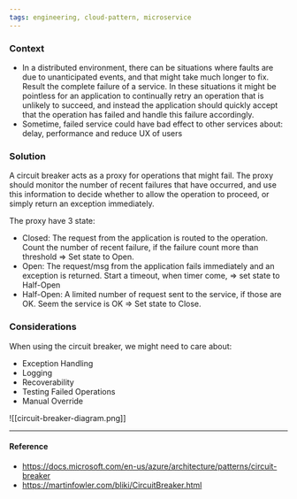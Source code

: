 ```yaml
---
tags: engineering, cloud-pattern, microservice
---
```


### Context

- In a distributed environment, there can be situations where faults are due to unanticipated events, and that might take much longer to fix. Result the complete failure of a service. In these situations it might be pointless for an application to continually retry an operation that is unlikely to succeed, and instead the application should quickly accept that the operation has failed and handle this failure accordingly.
- Sometime, failed service could have bad effect to other services about: delay, performance and reduce UX of users

### Solution

A circuit breaker acts as a proxy for operations that might fail. The proxy should monitor the number of recent failures that have occurred, and use this information to decide whether to allow the operation to proceed, or simply return an exception immediately.

The proxy have 3 state:

- Closed: The request from the application is routed to the operation. Count the number of recent failure, if the failure count more than threshold => Set state to Open.
- Open: The request/msg from the application fails immediately and an exception is returned. Start a timeout, when timer come, => set state to Half-Open
- Half-Open: A limited number of request sent to the service, if those are OK. Seem the service is OK => Set state to Close.

### Considerations

When using the circuit breaker, we might need to care about:

- Exception Handling
- Logging
- Recoverability
- Testing Failed Operations
- Manual Override

![[circuit-breaker-diagram.png]]

---

#### Reference

- https://docs.microsoft.com/en-us/azure/architecture/patterns/circuit-breaker
- https://martinfowler.com/bliki/CircuitBreaker.html
